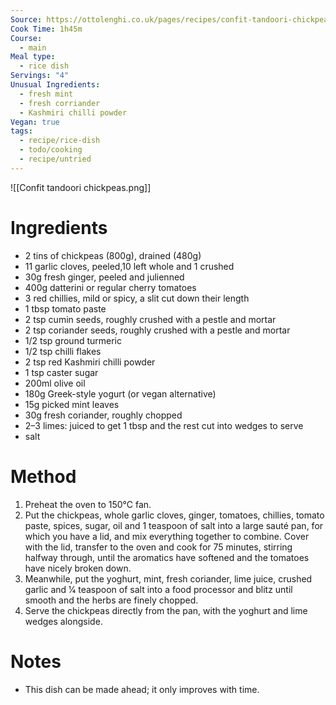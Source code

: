 ```yaml
---
Source: https://ottolenghi.co.uk/pages/recipes/confit-tandoori-chickpeas
Cook Time: 1h45m
Course:
  - main
Meal type:
  - rice dish
Servings: "4"
Unusual Ingredients:
  - fresh mint
  - fresh corriander
  - Kashmiri chilli powder
Vegan: true
tags:
  - recipe/rice-dish
  - todo/cooking
  - recipe/untried
---
```

![[Confit tandoori chickpeas.png]]
# Ingredients

- 2 tins of chickpeas (800g), drained (480g)
- 11 garlic cloves, peeled,10 left whole and 1 crushed
- 30g fresh ginger, peeled and julienned
- 400g datterini or regular cherry tomatoes
- 3 red chillies, mild or spicy, a slit cut down their length
- 1 tbsp tomato paste
- 2 tsp cumin seeds, roughly crushed with a pestle and mortar
- 2 tsp coriander seeds, roughly crushed with a pestle and mortar
- 1/2 tsp ground turmeric
- 1/2 tsp chilli flakes
- 2 tsp red Kashmiri chilli powder
- 1 tsp caster sugar
- 200ml olive oil
- 180g Greek-style yogurt (or vegan alternative)
- 15g picked mint leaves
- 30g fresh coriander, roughly chopped
- 2–3 limes: juiced to get 1 tbsp and the rest cut into wedges to serve
- salt

# Method

1. Preheat the oven to 150°C fan.
2. Put the chickpeas, whole garlic cloves, ginger, tomatoes, chillies, tomato paste, spices, sugar, oil and 1 teaspoon of salt into a large sauté pan, for which you have a lid, and mix everything together to combine. Cover with the lid, transfer to the oven and cook for 75 minutes, stirring halfway through, until the aromatics have softened and the tomatoes have nicely broken down.
3. Meanwhile, put the yoghurt, mint, fresh coriander, lime juice, crushed garlic and 1⁄4 teaspoon of salt into a food processor and blitz until smooth and the herbs are finely chopped.
4. Serve the chickpeas directly from the pan, with the yoghurt and lime wedges alongside.

# Notes

- This dish can be made ahead; it only improves with time.